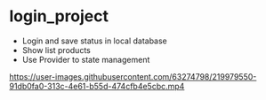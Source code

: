 # login_project

- Login and save status in local database
- Show list products
- Use Provider to state management

https://user-images.githubusercontent.com/63274798/219979550-91db0fa0-313c-4e61-b55d-474cfb4e5cbc.mp4

